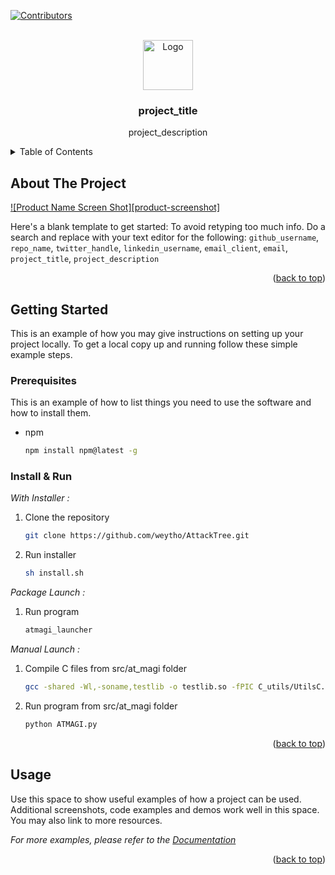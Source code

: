 <div id="top"></div>

[![Contributors][contributors-shield]][contributors-url]

<!-- PROJECT LOGO -->
<br />
<div align="center">
  <a href="https://github.com/github_username/repo_name">
    <img src="images/logo.png" alt="Logo" width="80" height="80">
  </a>

<h3 align="center">project_title</h3>

  <p align="center">
    project_description
  </p>
</div>

<!-- TABLE OF CONTENTS -->
<details>
  <summary>Table of Contents</summary>
  <ol>
    <li><a href="#about-the-project">About The Project</a></li>
    <li><a href="#installation">Installation</a></li>
    <li><a href="#usage">Usage</a></li>
  </ol>
</details>

<!-- ABOUT THE PROJECT -->
## About The Project

[![Product Name Screen Shot][product-screenshot]](https://github.com/weytho/AttackTree)

Here's a blank template to get started: To avoid retyping too much info. Do a search and replace with your text editor for the following: `github_username`, `repo_name`, `twitter_handle`, `linkedin_username`, `email_client`, `email`, `project_title`, `project_description`

<p align="right">(<a href="#top">back to top</a>)</p>


<!-- GETTING STARTED -->
## Getting Started

This is an example of how you may give instructions on setting up your project locally.
To get a local copy up and running follow these simple example steps.

### Prerequisites

This is an example of how to list things you need to use the software and how to install them.
* npm
  ```sh
  npm install npm@latest -g
  ```

### Install & Run

_With Installer :_

1. Clone the repository
   ```sh
   git clone https://github.com/weytho/AttackTree.git
   ```
2. Run installer
   ```sh
   sh install.sh
   ```

_Package Launch :_

1. Run program
   ```sh
   atmagi_launcher
   ```

_Manual Launch :_

1. Compile C files from src/at_magi folder
   ```sh
   gcc -shared -Wl,-soname,testlib -o testlib.so -fPIC C_utils/UtilsC.c -ljson-c
   ```
2. Run program from src/at_magi folder
   ```sh
   python ATMAGI.py
   ```

<p align="right">(<a href="#top">back to top</a>)</p>

<!-- USAGE EXAMPLES -->
## Usage

Use this space to show useful examples of how a project can be used. Additional screenshots, code examples and demos work well in this space. You may also link to more resources.

_For more examples, please refer to the [Documentation](https://github.com/weytho/AttackTree/blob/main/documentation.pdf)_

<p align="right">(<a href="#top">back to top</a>)</p>

<!-- MARKDOWN LINKS & IMAGES -->
<!-- https://www.markdownguide.org/basic-syntax/#reference-style-links -->
[contributors-shield]: https://img.shields.io/github/contributors/github_username/repo_name.svg?style=for-the-badge
[contributors-url]: https://github.com/weytho/AttackTree/graphs/contributors
